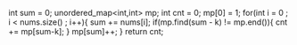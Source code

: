 int sum = 0;
unordered_map<int,int> mp;
int cnt = 0;
mp[0] = 1;
for(int i = 0 ; i < nums.size() ; i++){
sum += nums[i];
if(mp.find(sum - k) != mp.end()){
cnt += mp[sum-k];
}
mp[sum]++;
}
return cnt;